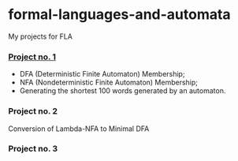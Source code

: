 # formal-languages-and-automata
My projects for FLA

### [Project no. 1](project-1)
- DFA (Deterministic Finite Automaton) Membership;
- NFA (Nondeterministic Finite Automaton) Membership;
- Generating the shortest 100 words generated by an automaton.

### Project no. 2
Conversion of Lambda-NFA to Minimal DFA

### Project no. 3
